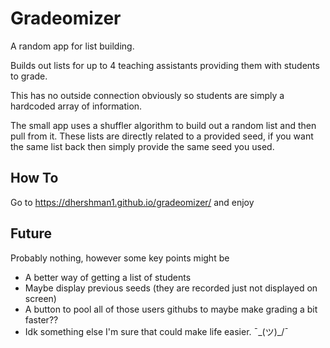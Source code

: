 # Gradeomizer

A random app for list building.

Builds out lists for up to 4 teaching assistants providing them with students to grade.

This has no outside connection obviously so students are simply a hardcoded array of information.

The small app uses a shuffler algorithm to build out a random list and then pull from it. These lists are directly related to a provided seed, if you want the same list back then simply provide the same seed you used.

## How To

Go to https://dhershman1.github.io/gradeomizer/ and enjoy

## Future

Probably nothing, however some key points might be

- A better way of getting a list of students
- Maybe display previous seeds (they are recorded just not displayed on screen)
- A button to pool all of those users githubs to maybe make grading a bit faster??
- Idk something else I'm sure that could make life easier. ¯\_(ツ)_/¯
